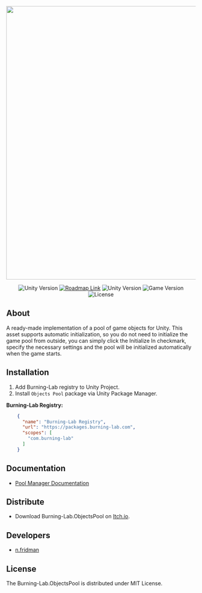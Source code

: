 <p align="center">
      <img src="https://i.ibb.co/stqKBHb/Git-Hub-Logo.png" width="726">
</p>

<p align="center">
   <img src="https://build.burning-lab.com/app/rest/builds/buildType:id:UnityAssets_ComBurningLabObjectspool_DevelopmentBuild/statusIcon.svg" alt="Unity Version">
    <a href="https://burning-lab.youtrack.cloud/agiles/131-13/current"><img src="https://img.shields.io/badge/Roadmap-YouTrack-orange" alt="Roadmap Link"></a>
    <img src="https://img.shields.io/badge/Engine-2021.3-blueviolet" alt="Unity Version">
   <img src="https://img.shields.io/badge/Version-0.1.5-blue" alt="Game Version">
   <img src="https://img.shields.io/badge/License-MIT-success" alt="License">
</p>

## About

A ready-made implementation of a pool of game objects for Unity. This asset supports automatic initialization, so you do not need to initialize the game pool from outside, you can simply click the Initialize In checkmark, specify the necessary settings and the pool will be initialized automatically when the game starts.

## Installation

1. Add Burning-Lab registry to Unity Project.
2. Install `Objects Pool` package via Unity Package Manager.

**Burning-Lab Registry:**
```json
    {
      "name": "Burning-Lab Registry",
      "url": "https://packages.burning-lab.com",
      "scopes": [
        "com.burning-lab"
      ]
    }
```

## Documentation

- [Pool Manager Documentation](https://burning-lab.youtrack.cloud/articles/OP-A-1/Objects-Pool-Dokumentatsiya)

## Distribute

- Download Burning-Lab.ObjectsPool on [Itch.io](https://nfridman.itch.io/unity-pool-manager).


## Developers

- [n.fridman](https://github.com/n-fridman)

## License

The Burning-Lab.ObjectsPool is distributed under MIT License.

